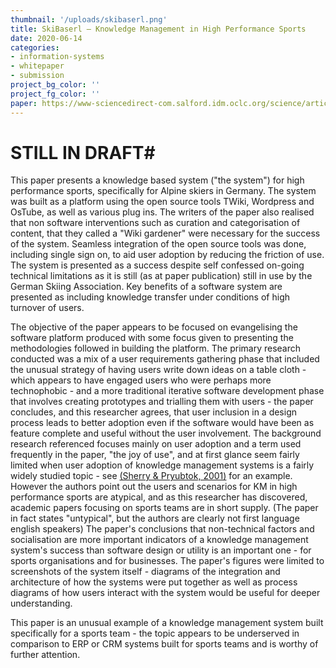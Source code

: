 ```yaml
---
thumbnail: '/uploads/skibaserl.png'
title: SkiBaserl – Knowledge Management in High Performance Sports 
date: 2020-06-14
categories: 
- information-systems
- whitepaper
- submission
project_bg_color: ''
project_fg_color: ''
paper: https://www-sciencedirect-com.salford.idm.oclc.org/science/article/pii/S1877705810002894
---
```

# STILL IN DRAFT#
This paper presents a knowledge based system ("the system") for high performance sports, specifically for Alpine skiers in Germany.
The system was built as a platform using the open source tools TWiki, Wordpress and OsTube, as well as various plug ins. The writers of the paper also realised that non software interventions such as curation and categorisation of content, that they called a "Wiki gardener" were necessary for the success of the system.
Seamless integration of the open source tools was done, including single sign on, to aid user adoption by reducing the friction of use.
The system is presented as a success despite self confessed on-going technical limitations as it is still (as at paper publication) still in use by the German Skiing Association.
Key benefits of a software system are presented as including knowledge transfer under conditions of high turnover of users.

The objective of the paper appears to be focused on evangelising the software platform produced with some focus given to presenting the methodologies followed in building the platform.
The primary research conducted was a mix of a user requirements gathering phase that included the unusual strategy of having users write down ideas on a table cloth - which appears to have engaged users who were perhaps more technophobic - and a more traditional iterative software development phase that involves creating prototypes and trialling them with users - the paper concludes, and this researcher agrees, that user inclusion in a design process leads to better adoption even if the software would have been as feature complete and useful without the user involvement. 
The background research referenced focuses mainly on user adoption and a term used frequently in the paper, "the joy of use", and at first glance seem fairly limited when user adoption of knowledge management systems is a fairly widely studied topic - see [(Sherry & Pryubtok, 2001)](https://www-tandfonline-com.salford.idm.oclc.org/doi/abs/10.1080/08874417.2001.11647019) for an example. 
However the authors point out the users and scenarios for KM in high performance sports are atypical, and as this researcher has discovered, academic papers focusing on sports teams are in short supply. (The paper in fact states "untypical", but the authors are clearly not first language english speakers)
The paper's conclusions that non-technical factors and socialisation are more important indicators of a knowledge management system's success than software design or utility is an important one - for sports organisations and for businesses.
The paper's figures were limited to screenshots of the system itself - diagrams of the integration and architecture of how the systems were put together as well as process diagrams of how users interact with the system would be useful for deeper understanding.

This paper is an unusual example of a knowledge management system built specifically for a sports team - the topic appears to be underserved in comparison to ERP or CRM systems built for sports teams and is worthy of further attention.
